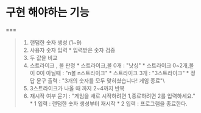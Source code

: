 # 구현 해야하는 기능
===
> 1. 랜덤한 숫자 생성 (1~9)
> 2. 사용자 숫자 입력
    * 입력받은 숫자 검증
> 3. 두 값을 비교
> 4. 스트라이크 , 볼 판정
     * 스트라이크,볼 0개 : "낫싱"
     * 스트라이크 0~2개,볼이 0이 아닐때 : "n볼 n스트라이크"
     * 스트라이크 3개 : "3스트라이크"
        * 정답 문구 출력 : "3개의 숫자를 모두 맞히셨습니다! 게임 종료"\
> 5. 3스트라이크가 나올 때 까지 2~4까지 반복
> 6. 재시작 여부 묻기 : "게임을 새로 시작하려면 1,종료하려면 2를 입력하세요."
    * 1 입력 : 랜덤한 숫자 생성부터 재시작
    * 2 입력 : 프로그램을 종료한다.
